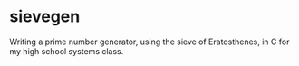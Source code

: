 # sievegen
Writing a prime number generator, using the sieve of Eratosthenes, in C for my high school systems class.
